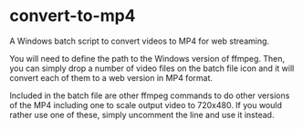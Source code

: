 # convert-to-mp4
A Windows batch script to convert videos to MP4 for web streaming.

You will need to define the path to the Windows version of ffmpeg.  Then, you can simply drop a number of video files on the batch file icon and it will convert each of them to a web version in MP4 format.  

Included in the batch file are other ffmpeg commands to do other versions of the MP4 including one to scale output video to 720x480.  If you would rather use one of these, simply uncomment the line and use it instead.
